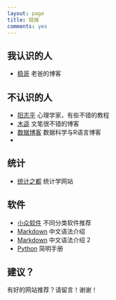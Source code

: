 ```yaml
---
layout: page
title: 链接
comments: yes
---
```


## 我认识的人
- [稳哥](http://www.daijiang.name/hong/) 老爸的博客

## 不认识的人
- [阳志平](http://www.yangzhiping.com/) 心理学家，有些不错的教程
- [木遥](http://blog.farmostwood.net/) 文笔很不错的博客
- [数据博客](http://xccds1977.blogspot.com/) 数据科学与R语言博客
- 

## 统计
- [统计之都](http://cos.name) 统计学网站


## 软件
- [小众软件](http://love.appinn.com/) 不同分类软件推荐
- [Markdown](http://wowubuntu.com/markdown/#p) 中文语法介绍
- [Markdown](http://www.ituring.com.cn/article/23) 中文语法介绍 2
- [Python](http://wiki.woodpecker.org.cn/moin/PyAbsolutelyZipManual) 简明手册

## 建议？
有好的网站推荐？请留言！谢谢！ 